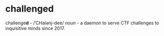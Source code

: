 # challenged
challenge**d** - /ˈCHalənj-dee/ *noun* - a daemon to serve CTF challenges to inquisitive minds since 2017. 
